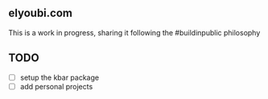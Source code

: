 ## elyoubi.com

This is a work in progress, sharing it following the #buildinpublic philosophy


## TODO

- [ ] setup the kbar package
- [ ] add personal projects
